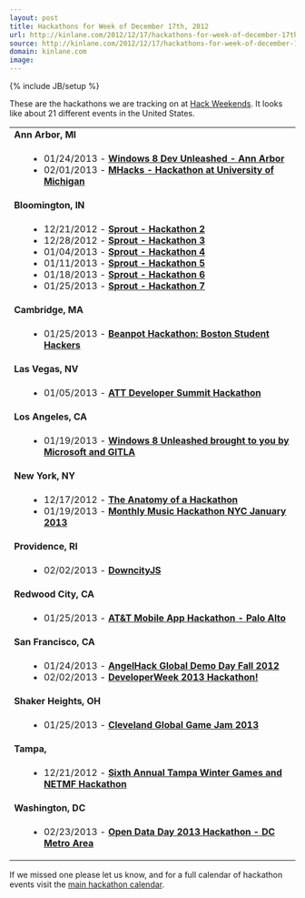 ```yaml
---
layout: post
title: Hackathons for Week of December 17th, 2012
url: http://kinlane.com/2012/12/17/hackathons-for-week-of-december-17th-2012/
source: http://kinlane.com/2012/12/17/hackathons-for-week-of-december-17th-2012/
domain: kinlane.com
image: 
---
```

{% include JB/setup %}<p><!DOCTYPE html PUBLIC "-//W3C//DTD XHTML 1.0 Transitional//EN"
    "http://www.w3.org/TR/xhtml1/DTD/xhtml1-transitional.dtd">
<html xmlns="http://www.w3.org/1999/xhtml">
  <head>
    <title></title>
  </head>
  <body>
    <p>
      These are the hackathons we are tracking on at&nbsp;<a href="http://hackweekends.com/">Hack Weekends</a>. It looks like about 21 different events in the United States.
    </p>
    <table width="90%">
      <tbody>
        <tr>
          <td colspan="2">
            <strong>Ann Arbor, MI</strong>
          </td>
        </tr>
        <tr>
          <td width="5%">
            &nbsp;
          </td>
          <td>
            <ul>
              <li>01/24/2013 -&nbsp;<a href="http://windows8-unleashed-srch.eventbrite.com/"><strong>Windows 8 Dev Unleashed - Ann Arbor</strong></a>
              </li>
              <li>02/01/2013 -&nbsp;<a href="http://mhacks-srch.eventbrite.com/"><strong>MHacks - Hackathon at University of Michigan</strong></a>
              </li>
            </ul>
          </td>
        </tr>
        <tr>
          <td colspan="2">
            <strong>Bloomington, IN</strong>
          </td>
        </tr>
        <tr>
          <td width="5%">
            &nbsp;
          </td>
          <td>
            <ul>
              <li>12/21/2012 -&nbsp;<a href="http://bloomingtonilhackathon2-srch.eventbrite.com/"><strong>Sprout - Hackathon 2</strong></a>
              </li>
              <li>12/28/2012 -&nbsp;<a href="http://bloomingtonilhackathon3-srch.eventbrite.com/"><strong>Sprout - Hackathon 3</strong></a>
              </li>
              <li>01/04/2013 -&nbsp;<a href="http://bloomingtonilhackathon4-srch.eventbrite.com/"><strong>Sprout - Hackathon 4</strong></a>
              </li>
              <li>01/11/2013 -&nbsp;<a href="http://bloomingtonilhackathon5-srch.eventbrite.com/"><strong>Sprout - Hackathon 5</strong></a>
              </li>
              <li>01/18/2013 -&nbsp;<a href="http://bloomingtonilhackathon6-srch.eventbrite.com/"><strong>Sprout - Hackathon 6</strong></a>
              </li>
              <li>01/25/2013 -&nbsp;<a href="http://bloomingtonilhackathon7-srch.eventbrite.com/"><strong>Sprout - Hackathon 7</strong></a>
              </li>
            </ul>
          </td>
        </tr>
        <tr>
          <td colspan="2">
            <strong>Cambridge, MA</strong>
          </td>
        </tr>
        <tr>
          <td width="5%">
            &nbsp;
          </td>
          <td>
            <ul>
              <li>01/25/2013 -&nbsp;<a href="http://hackbeanpot-srch.eventbrite.com/"><strong>Beanpot Hackathon: Boston Student Hackers</strong></a>
              </li>
            </ul>
          </td>
        </tr>
        <tr>
          <td colspan="2">
            <strong>Las Vegas, NV</strong>
          </td>
        </tr>
        <tr>
          <td width="5%">
            &nbsp;
          </td>
          <td>
            <ul>
              <li>01/05/2013 -&nbsp;<a href="https://www.2013devsummit.com/Registration/Hackathon.aspx"><strong>ATT Developer Summit Hackathon</strong></a>
              </li>
            </ul>
          </td>
        </tr>
        <tr>
          <td colspan="2">
            <strong>Los Angeles, CA</strong>
          </td>
        </tr>
        <tr>
          <td width="5%">
            &nbsp;
          </td>
          <td>
            <ul>
              <li>01/19/2013 -&nbsp;<a href="http://gitlawindows8unleashed-srch.eventbrite.com/"><strong>Windows 8 Unleashed brought to you by Microsoft and GITLA</strong></a>
              </li>
            </ul>
          </td>
        </tr>
        <tr>
          <td colspan="2">
            <strong>New York, NY</strong>
          </td>
        </tr>
        <tr>
          <td width="5%">
            &nbsp;
          </td>
          <td>
            <ul>
              <li>12/17/2012 -&nbsp;<a href="http://anatomyofahackathon-srch.eventbrite.com/"><strong>The Anatomy of a Hackathon</strong></a>
              </li>
              <li>01/19/2013 -&nbsp;<a href="http://musichackathonjan2012-srch.eventbrite.com/"><strong>Monthly Music Hackathon NYC January 2013</strong></a>
              </li>
            </ul>
          </td>
        </tr>
        <tr>
          <td colspan="2">
            <strong>Providence, RI</strong>
          </td>
        </tr>
        <tr>
          <td width="5%">
            &nbsp;
          </td>
          <td>
            <ul>
              <li>02/02/2013 -&nbsp;<a href="http://downcityjs2013-srch.eventbrite.com/"><strong>DowncityJS</strong></a>
              </li>
            </ul>
          </td>
        </tr>
        <tr>
          <td colspan="2">
            <strong>Redwood City, CA</strong>
          </td>
        </tr>
        <tr>
          <td width="5%">
            &nbsp;
          </td>
          <td>
            <ul>
              <li>01/25/2013 -&nbsp;<a href="http://mobileapppa4-srch.eventbrite.com/"><strong>AT&amp;T Mobile App Hackathon - Palo Alto</strong></a>
              </li>
            </ul>
          </td>
        </tr>
        <tr>
          <td colspan="2">
            <strong>San Francisco, CA</strong>
          </td>
        </tr>
        <tr>
          <td width="5%">
            &nbsp;
          </td>
          <td>
            <ul>
              <li>01/24/2013 -&nbsp;<a href="http://gddf12-srch.eventbrite.com/"><strong>AngelHack Global Demo Day Fall 2012</strong></a>
              </li>
              <li>02/02/2013 -&nbsp;<a href="http://dw13hack-srch.eventbrite.com/"><strong>DeveloperWeek 2013 Hackathon!</strong></a>
              </li>
            </ul>
          </td>
        </tr>
        <tr>
          <td colspan="2">
            <strong>Shaker Heights, OH</strong>
          </td>
        </tr>
        <tr>
          <td width="5%">
            &nbsp;
          </td>
          <td>
            <ul>
              <li>01/25/2013 -&nbsp;<a href="http://clevelandggj2013-srch.eventbrite.com/"><strong>Cleveland Global Game Jam 2013</strong></a>
              </li>
            </ul>
          </td>
        </tr>
        <tr>
          <td colspan="2">
            <strong>Tampa,</strong>
          </td>
        </tr>
        <tr>
          <td width="5%">
            &nbsp;
          </td>
          <td>
            <ul>
              <li>12/21/2012 -&nbsp;<a href="http://www.eventbrite.com/event/4970876024/SRCH"><strong>Sixth Annual Tampa Winter Games and NETMF Hackathon</strong></a>
              </li>
            </ul>
          </td>
        </tr>
        <tr>
          <td colspan="2">
            <strong>Washington, DC</strong>
          </td>
        </tr>
        <tr>
          <td width="5%">
            &nbsp;
          </td>
          <td>
            <ul>
              <li>02/23/2013 -&nbsp;<a href="http://opendataday2013dc-srch.eventbrite.com/"><strong>Open Data Day 2013 Hackathon - DC Metro Area</strong></a>
              </li>
            </ul>
          </td>
        </tr>
      </tbody>
    </table>
    <p>
      If we missed one please let us know, and for a full calendar of hackathon events visit the&nbsp;<a title="Hackathon Calendar" href="http://hackweekends.com/">main hackathon calendar</a>.
    </p>
  </body>
</html></p>
